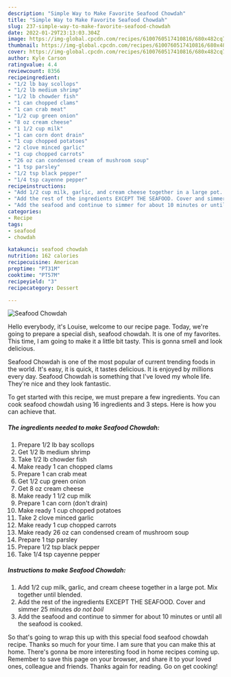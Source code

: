 ```yaml
---
description: "Simple Way to Make Favorite Seafood Chowdah"
title: "Simple Way to Make Favorite Seafood Chowdah"
slug: 237-simple-way-to-make-favorite-seafood-chowdah
date: 2022-01-29T23:13:03.304Z
image: https://img-global.cpcdn.com/recipes/6100760517410816/680x482cq70/seafood-chowdah-recipe-main-photo.jpg
thumbnail: https://img-global.cpcdn.com/recipes/6100760517410816/680x482cq70/seafood-chowdah-recipe-main-photo.jpg
cover: https://img-global.cpcdn.com/recipes/6100760517410816/680x482cq70/seafood-chowdah-recipe-main-photo.jpg
author: Kyle Carson
ratingvalue: 4.4
reviewcount: 8356
recipeingredient:
- "1/2 lb bay scollops"
- "1/2 lb medium shrimp"
- "1/2 lb chowder fish"
- "1 can chopped clams"
- "1 can crab meat"
- "1/2 cup green onion"
- "8 oz cream cheese"
- "1 1/2 cup milk"
- "1 can corn dont drain"
- "1 cup chopped potatoes"
- "2 clove minced garlic"
- "1 cup chopped carrots"
- "26 oz can condensed cream of mushroom soup"
- "1 tsp parsley"
- "1/2 tsp black pepper"
- "1/4 tsp cayenne pepper"
recipeinstructions:
- "Add 1/2 cup milk, garlic, and cream cheese together in a large pot. Mix together until blended."
- "Add the rest of the ingredients EXCEPT THE SEAFOOD. Cover and simmer 25 minutes *do not boil*"
- "Add the seafood and continue to simmer for about 10 minutes or until all the seafood is cooked."
categories:
- Recipe
tags:
- seafood
- chowdah

katakunci: seafood chowdah 
nutrition: 162 calories
recipecuisine: American
preptime: "PT31M"
cooktime: "PT57M"
recipeyield: "3"
recipecategory: Dessert

---
```



![Seafood Chowdah](https://img-global.cpcdn.com/recipes/6100760517410816/680x482cq70/seafood-chowdah-recipe-main-photo.jpg)

Hello everybody, it's Louise, welcome to our recipe page. Today, we're going to prepare a special dish, seafood chowdah. It is one of my favorites. This time, I am going to make it a little bit tasty. This is gonna smell and look delicious.

Seafood Chowdah is one of the most popular of current trending foods in the world. It's easy, it is quick, it tastes delicious. It is enjoyed by millions every day. Seafood Chowdah is something that I've loved my whole life. They're nice and they look fantastic.




To get started with this recipe, we must prepare a few ingredients. You can cook seafood chowdah using 16 ingredients and 3 steps. Here is how you can achieve that.

<!--inarticleads1-->

##### The ingredients needed to make Seafood Chowdah:

1. Prepare 1/2 lb bay scollops
1. Get 1/2 lb medium shrimp
1. Take 1/2 lb chowder fish
1. Make ready 1 can chopped clams
1. Prepare 1 can crab meat
1. Get 1/2 cup green onion
1. Get 8 oz cream cheese
1. Make ready 1 1/2 cup milk
1. Prepare 1 can corn (don&#39;t drain)
1. Make ready 1 cup chopped potatoes
1. Take 2 clove minced garlic
1. Make ready 1 cup chopped carrots
1. Make ready 26 oz can condensed cream of mushroom soup
1. Prepare 1 tsp parsley
1. Prepare 1/2 tsp black pepper
1. Take 1/4 tsp cayenne pepper




<!--inarticleads2-->

##### Instructions to make Seafood Chowdah:

1. Add 1/2 cup milk, garlic, and cream cheese together in a large pot. Mix together until blended.
1. Add the rest of the ingredients EXCEPT THE SEAFOOD. Cover and simmer 25 minutes *do not boil*
1. Add the seafood and continue to simmer for about 10 minutes or until all the seafood is cooked.




So that's going to wrap this up with this special food seafood chowdah recipe. Thanks so much for your time. I am sure that you can make this at home. There's gonna be more interesting food in home recipes coming up. Remember to save this page on your browser, and share it to your loved ones, colleague and friends. Thanks again for reading. Go on get cooking!
